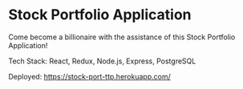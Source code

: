 # Stock Portfolio Application

Come become a billionaire with the assistance of this Stock Portfolio Application!

Tech Stack: React, Redux, Node.js, Express, PostgreSQL

Deployed: https://stock-port-ttp.herokuapp.com/
